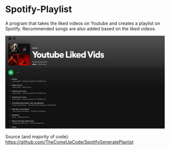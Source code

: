 # Spotify-Playlist

A program that takes the liked videos on Youtube and creates a playlist on Spotify.
Recommended songs are also added based on the liked videos.

![Spotify](spotify.png)

Source (and majority of code): https://github.com/TheComeUpCode/SpotifyGeneratePlaylist
